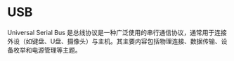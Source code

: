 # USB
Universal Serial Bus 是总线协议是一种广泛使用的串行通信协议，通常用于连接外设（如键盘、U盘、摄像头）与主机。其主要内容包括物理连接、数据传输、设备枚举和电源管理等主题。

## 